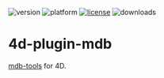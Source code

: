 ![version](https://img.shields.io/badge/version-20%2B-E23089)
![platform](https://img.shields.io/static/v1?label=platform&message=mac-intel%20|%20mac-arm&color=blue)
[![license](https://img.shields.io/github/license/miyako/4d-plugin-mdb)](LICENSE)
![downloads](https://img.shields.io/github/downloads/miyako/4d-plugin-mdb/total)

# 4d-plugin-mdb
[mdb-tools](https://mdbtools.github.io) for 4D.
